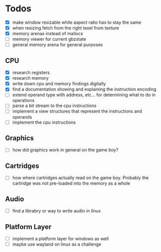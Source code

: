 # Todos

- [x]   make window resizable while aspect ratio has to stay the same
- [x]   when resizing fetch from the right texel from texture 
- [x]   memory arenas instead of mallocs
- [ ]   memory viewer for current gbzstate
- [ ]   general memory arena for general purposes

## CPU

- [x]   research registers
- [x]   research memory
- [x]	write down cpu and memory findings digitally
- [x]   find a documentation showing and explaining the instruction encoding
- [ ]   extend operand type with address, etc... for determining what to do in 
        operations
- [ ]	parse a bit stream to the cpu instructions
- [ ]   implement a view structures that represent the instructions and operands 
- [ ]	implement the cpu instructions

## Graphics

- [ ]	how did graphics work in general on the game boy?

## Cartridges 

- [ ]	how where cartridges actually read on the game boy. 
        Probably the cartridge was not pre-loaded into the memory as a whole

## Audio 

- [ ]	find a librabry or way to write audio in linux

## Platform Layer

- [ ]	implement a platform layer for windows as well
- [ ]	maybe use wayland on linux as a challenge
